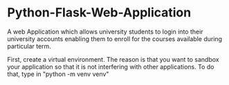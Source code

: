 # Python-Flask-Web-Application
A web Application which allows university students to login into their university accounts enabling them to enroll for the courses available during particular term.

First, create a virtual environment. The reason is that you want to sandbox your application so that it is not interfering with other applications.
To do that, type in "python -m venv venv"

